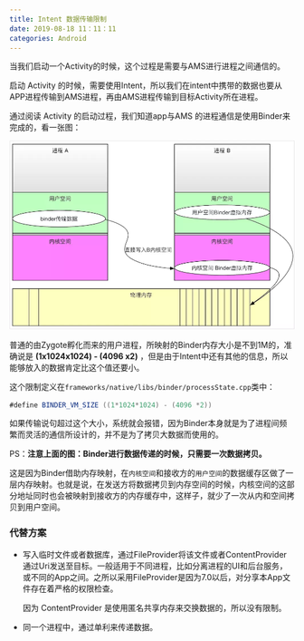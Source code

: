 ```yaml
---
title: Intent 数据传输限制
date: 2019-08-18 11：11：11
categories: Android
---
```




当我们启动一个Activity的时候，这个过程是需要与AMS进行进程之间通信的。

启动 Activity 的时候，需要使用Intent，所以我们在intent中携带的数据也要从APP进程传输到AMS进程，再由AMS进程传输到目标Activity所在进程。

通过阅读 Activity 的启动过程，我们知道app与AMS 的进程通信是使用Binder来完成的，看一张图：

![](https://github.com/aprz512/pic4aprz512/blob/master/Blog/Android-%E6%AF%8F%E6%97%A5%E4%B8%80%E9%97%AE/Intent.png?raw=true)

普通的由Zygote孵化而来的用户进程，所映射的Binder内存大小是不到1M的，准确说是 **(1x1024x1024) - (4096 x2)** ，但是由于Intent中还有其他的信息，所以能够放入的数据肯定比这个值还要小。

这个限制定义在`frameworks/native/libs/binder/processState.cpp`类中：

```java
#define BINDER_VM_SIZE ((1*1024*1024) - (4096 *2))
```

如果传输说句超过这个大小，系统就会报错，因为Binder本身就是为了进程间频繁而灵活的通信所设计的，并不是为了拷贝大数据而使用的。

PS：**注意上面的图：Binder进行数据传递的时候，只需要一次数据拷贝。**

这是因为Binder借助内存映射，在`内核空间`和接收方的`用户空间`的数据缓存区做了一层内存映射。也就是说，在发送方将数据拷贝到内存空间的时候，内核空间的这部分地址同时也会被映射到接收方的内存缓存中，这样子，就少了一次从内和空间拷贝到用户空间。

### 代替方案

- 写入临时文件或者数据库，通过FileProvider将该文件或者ContentProvider通过Uri发送至目标。一般适用于不同进程，比如分离进程的UI和后台服务，或不同的App之间。之所以采用FileProvider是因为7.0以后，对分享本App文件存在着严格的权限检查。

  因为 ContentProvider 是使用匿名共享内存来交换数据的，所以没有限制。

- 同一个进程中，通过单利来传递数据。

